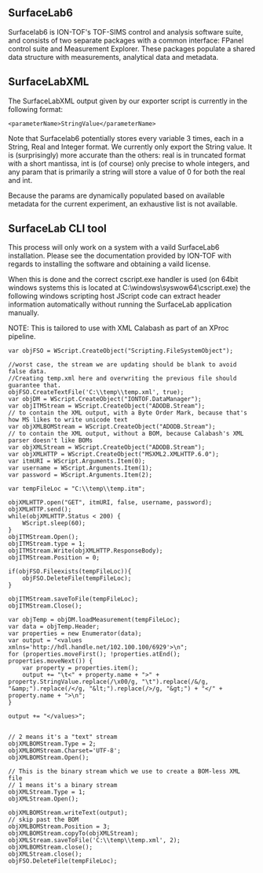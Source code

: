 ## SurfaceLab6 ##

Surfacelab6 is ION-TOF's TOF-SIMS control and analysis software suite, and consists of two separate packages with a common interface: FPanel control suite and Measurement Explorer. These packages populate a shared data structure with measurements, analytical data and metadata.

## SurfaceLabXML ##

The SurfaceLabXML output given by our exporter script is currently in the following format:
```
<parameterName>StringValue</parameterName>
```

Note that Surfacelab6 potentially stores every variable 3 times, each in a String, Real and Integer format. We currently only export the String value. It is (surprisingly) more accurate than the others: real is in truncated format with a short mantissa, int is (of course) only precise to whole integers, and any param that is primarily a string will store a value of 0 for both the real and int.

Because the params are dynamically populated based on available metadata for the current experiment, an exhaustive list is not available.

## SurfaceLab CLI tool ##

This process will only work on a system with a vaild SurfaceLab6 installation. Please see the documentation provided by ION-TOF with regards to installing the software and obtaining a vaild license.

When this is done and the correct cscript.exe handler is used (on 64bit windows systems this is located at C:\windows\syswow64\cscript.exe) the following windows scripting host JScript code can extract header information automatically without running the SurfaceLab application manually.

NOTE: This is tailored to use with XML Calabash as part of an XProc pipeline.

```
var objFSO = WScript.CreateObject("Scripting.FileSystemObject");

//worst case, the stream we are updating should be blank to avoid false data. 
//Creating temp.xml here and overwriting the previous file should guarantee that.
objFSO.CreateTextFile('C:\\temp\\temp.xml', true);
var objDM = WScript.CreateObject("IONTOF.DataManager");
var objITMStream = WScript.CreateObject("ADODB.Stream");
// to contain the XML output, with a Byte Order Mark, because that's how MS likes to write unicode text
var objXMLBOMStream = WScript.CreateObject("ADODB.Stream");
// to contain the XML output, without a BOM, because Calabash's XML parser doesn't like BOMs
var objXMLStream = WScript.CreateObject("ADODB.Stream");
var objXMLHTTP = WScript.CreateObject("MSXML2.XMLHTTP.6.0");
var itmURI = WScript.Arguments.Item(0);
var username = WScript.Arguments.Item(1);
var password = WScript.Arguments.Item(2);

var tempFileLoc = "C:\\temp\\temp.itm";

objXMLHTTP.open("GET", itmURI, false, username, password);
objXMLHTTP.send();
while(objXMLHTTP.Status < 200) {
	WScript.sleep(60);
}
objITMStream.Open();
objITMStream.type = 1;
objITMStream.Write(objXMLHTTP.ResponseBody);
objITMStream.Position = 0;

if(objFSO.Fileexists(tempFileLoc)){
	objFSO.DeleteFile(tempFileLoc);
}

objITMStream.saveToFile(tempFileLoc);
objITMStream.Close();

var objTemp = objDM.loadMeasurement(tempFileLoc);
var data = objTemp.Header;
var properties = new Enumerator(data);
var output = "<values xmlns='http://hdl.handle.net/102.100.100/6929'>\n";
for (properties.moveFirst(); !properties.atEnd(); properties.moveNext()) {
	var property = properties.item();
	output += "\t<" + property.name + ">" + property.StringValue.replace(/\x00/g, "\t").replace(/&/g, "&amp;").replace(/</g, "&lt;").replace(/>/g, "&gt;") + "</" + property.name + ">\n";
}

output += "</values>";


// 2 means it's a "text" stream
objXMLBOMStream.Type = 2;
objXMLBOMStream.Charset='UTF-8';
objXMLBOMStream.Open();

// This is the binary stream which we use to create a BOM-less XML file
// 1 means it's a binary stream
objXMLStream.Type = 1;
objXMLStream.Open();

objXMLBOMStream.writeText(output);
// skip past the BOM
objXMLBOMStream.Position = 3;
objXMLBOMStream.copyTo(objXMLStream);
objXMLStream.saveToFile('C:\\temp\\temp.xml', 2);
objXMLBOMStream.close();
objXMLStream.close();
objFSO.DeleteFile(tempFileLoc);
```